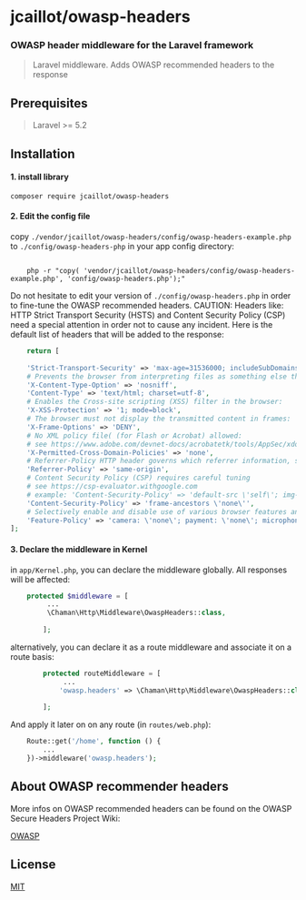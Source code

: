# jcaillot/owasp-headers

### OWASP header middleware for the Laravel framework

> Laravel middleware. Adds OWASP recommended headers to the response

## Prerequisites

> Laravel >= 5.2

## Installation

#### 1. install library

```shell
composer require jcaillot/owasp-headers
```

#### 2. Edit the config file

copy `./vendor/jcaillot/owasp-headers/config/owasp-headers-example.php` to `./config/owasp-headers-php`
in your app config directory:

```shell

    php -r "copy( 'vendor/jcaillot/owasp-headers/config/owasp-headers-example.php', 'config/owasp-headers.php');"

```

Do not hesitate to edit your version of `./config/owasp-headers.php` in order to fine-tune the OWASP recommended
headers. CAUTION: Headers like: HTTP Strict Transport Security (HSTS) and Content Security Policy (CSP) need a special
attention in order not to cause any incident. Here is the default list of headers that will be added to the response:

```php
    return [
    
    'Strict-Transport-Security' => 'max-age=31536000; includeSubDomains; preload',
    # Prevents the browser from interpreting files as something else than declared by the content type:
    'X-Content-Type-Option' => 'nosniff',
    'Content-Type' => 'text/html; charset=utf-8',
    # Enables the Cross-site scripting (XSS) filter in the browser:
    'X-XSS-Protection' => '1; mode=block',
    # The browser must not display the transmitted content in frames:
    'X-Frame-Options' => 'DENY',
    # No XML policy file( (for Flash or Acrobat) allowed:
    # see https://www.adobe.com/devnet-docs/acrobatetk/tools/AppSec/xdomain.html
    'X-Permitted-Cross-Domain-Policies' => 'none',
    # Referrer-Policy HTTP header governs which referrer information, sent in the Referer header, should be included:
    'Referrer-Policy' => 'same-origin',
    # Content Security Policy (CSP) requires careful tuning
    # see https://csp-evaluator.withgoogle.com
    # example: 'Content-Security-Policy' => 'default-src \'self\'; img-src \'self\'; script-src \'self\'; frame-ancestors \'none\'',
    'Content-Security-Policy' => 'frame-ancestors \'none\'',
    # Selectively enable and disable use of various browser features and APIs
    'Feature-Policy' => 'camera: \'none\'; payment: \'none\'; microphone: \'none\'',
];

```

#### 3. Declare the middleware in Kernel

in `app/Kernel.php`, you can declare the middleware globally. All responses will be affected:

```php
    protected $middleware = [
         ...
         \Chaman\Http\Middleware\OwaspHeaders::class,
         
        ];
```

alternatively, you can declare it as a route middleware and associate it on a route basis:

```php
        protected routeMiddleware = [
             ...
            'owasp.headers' => \Chaman\Http\Middleware\OwaspHeaders::class,
        
        ];
```

And apply it later on on any route (in `routes/web.php`):

```php
    Route::get('/home', function () {
        ...
    })->middleware('owasp.headers');
```

## About OWASP recommender headers

More infos on OWASP recommended headers can be found on the OWASP Secure Headers Project Wiki:

[OWASP](https://wiki.owasp.org/index.php/OWASP_Secure_Headers_Project#tab=Headers)

## License

[MIT](https://choosealicense.com/licenses/mit/)

